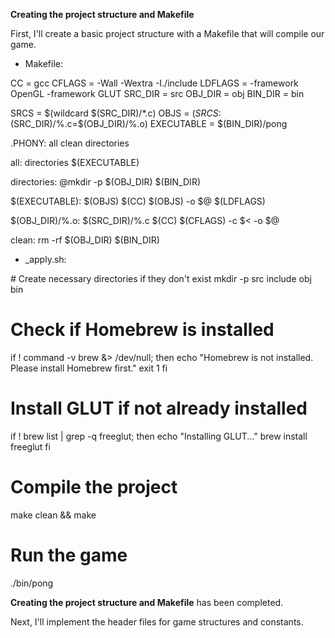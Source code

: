 **Creating the project structure and Makefile**

First, I'll create a basic project structure with a Makefile that will compile our game.

- Makefile:
<PlandexBlock lang="makefile">
CC = gcc
CFLAGS = -Wall -Wextra -I./include
LDFLAGS = -framework OpenGL -framework GLUT
SRC_DIR = src
OBJ_DIR = obj
BIN_DIR = bin

SRCS = $(wildcard $(SRC_DIR)/*.c)
OBJS = $(SRCS:$(SRC_DIR)/%.c=$(OBJ_DIR)/%.o)
EXECUTABLE = $(BIN_DIR)/pong

.PHONY: all clean directories

all: directories $(EXECUTABLE)

directories:
	@mkdir -p $(OBJ_DIR) $(BIN_DIR)

$(EXECUTABLE): $(OBJS)
	$(CC) $(OBJS) -o $@ $(LDFLAGS)

$(OBJ_DIR)/%.o: $(SRC_DIR)/%.c
	$(CC) $(CFLAGS) -c $< -o $@

clean:
	rm -rf $(OBJ_DIR) $(BIN_DIR)
</PlandexBlock>

- _apply.sh:
<PlandexBlock lang="bash">
# Create necessary directories if they don't exist
mkdir -p src include obj bin

# Check if Homebrew is installed
if ! command -v brew &> /dev/null; then
    echo "Homebrew is not installed. Please install Homebrew first."
    exit 1
fi

# Install GLUT if not already installed
if ! brew list | grep -q freeglut; then
    echo "Installing GLUT..."
    brew install freeglut
fi

# Compile the project
make clean && make

# Run the game
./bin/pong
</PlandexBlock>

**Creating the project structure and Makefile** has been completed.

Next, I'll implement the header files for game structures and constants.
